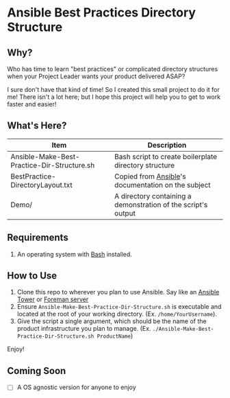 # Ansible Best Practices Directory Structure

## Why?

Who has time to learn "best practices" or complicated directory structures when your Project Leader wants your product delivered ASAP?

I sure don't have that kind of time! So I created this small project to do it for me! There isn't a lot here; but I hope this project will help you to get to work faster and easier!

## What's Here?

| Item | Description |
| --- | --- |
| Ansible-Make-Best-Practice-Dir-Structure.sh | Bash script to create boilerplate directory structure |
| BestPractice-DirectoryLayout.txt | Copied from [Ansible](https://docs.ansible.com/ansible/2.8/user_guide/playbooks_best_practices.html#directory-layout)'s documentation on the subject |
| Demo/ | A directory containing a demonstration of the script's output |

## Requirements

1. An operating system with [Bash](https://www.gnu.org/software/bash/) installed. 

## How to Use

1. Clone this repo to wherever you plan to use Ansible. Say like an [Ansible Tower](https://www.ansible.com/products/tower) or [Foreman server](https://www.theforeman.org/plugins/foreman_ansible/2.x/index.html)
2. Ensure ``Ansible-Make-Best-Practice-Dir-Structure.sh`` is executable and located at the root of your working directory. (Ex. ``/home/YourUsername``).
3. Give the script a single argument, which should be the name of the product infrastructure you plan to manage. (Ex. ``./Ansible-Make-Best-Practice-Dir-Structure.sh ProductName``)

Enjoy!

## Coming Soon

- [ ] A OS agnostic version for anyone to enjoy
